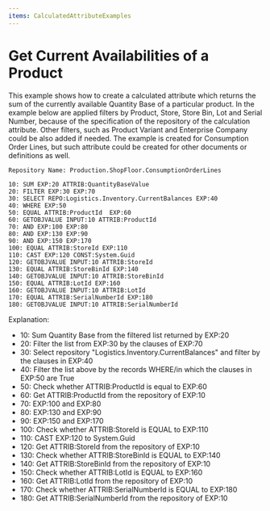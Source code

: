 ```yaml
---
items: CalculatedAttributeExamples
---
```


# Get Current Availabilities of a Product

This example shows how to create a calculated attribute which returns the sum of the currently available Quantity Base of a particular product. In the example below are applied filters by Product, Store, Store Bin, Lot and Serial Number, because of the specification of the repository of the calculation  attribute. Other filters, such as Product Variant and Enterprise Company could be also added if needed. The example is created for Consumption Order Lines, but such attribute could be created for other documents or definitions as well. 



```
Repository Name: Production.ShopFloor.ConsumptionOrderLines
```


```
10: SUM EXP:20 ATTRIB:QuantityBaseValue 
20: FILTER EXP:30 EXP:70 
30: SELECT REPO:Logistics.Inventory.CurrentBalances EXP:40 
40: WHERE EXP:50 
50: EQUAL ATTRIB:ProductId  EXP:60 
60: GETOBJVALUE INPUT:10 ATTRIB:ProductId 
70: AND EXP:100 EXP:80 
80: AND EXP:130 EXP:90 
90: AND EXP:150 EXP:170 
100: EQUAL ATTRIB:StoreId EXP:110 
110: CAST EXP:120 CONST:System.Guid 
120: GETOBJVALUE INPUT:10 ATTRIB:StoreId 
130: EQUAL ATTRIB:StoreBinId EXP:140 
140: GETOBJVALUE INPUT:10 ATTRIB:StoreBinId 
150: EQUAL ATTRIB:LotId EXP:160 
160: GETOBJVALUE INPUT:10 ATTRIB:LotId 
170: EQUAL ATTRIB:SerialNumberId EXP:180 
180: GETOBJVALUE INPUT:10 ATTRIB:SerialNumberId 
```


Explanation:

- 10: Sum Quantity Base from the filtered list returned by EXP:20
- 20: Filter the list from EXP:30 by the clauses of EXP:70 
- 30: Select repository "Logistics.Inventory.CurrentBalances" and filter by the clauses in EXP:40 
- 40: Filter the list above by the records WHERE/in which the clauses in EXP:50 are True
- 50: Check whether ATTRIB:ProductId is equal to EXP:60 
- 60: Get ATTRIB:ProductId from the repository of EXP:10
- 70: EXP:100 and EXP:80 
- 80: EXP:130 and EXP:90 
- 90: EXP:150 and EXP:170 
- 100: Check whether ATTRIB:StoreId is EQUAL to EXP:110 
- 110: CAST EXP:120  to System.Guid 
- 120: Get ATTRIB:StoreId from the repository of EXP:10
- 130: Check whether ATTRIB:StoreBinId is EQUAL to EXP:140
- 140: Get ATTRIB:StoreBinId from the repository of EXP:10
- 150: Check whether ATTRIB:LotId is EQUAL to EXP:160 
- 160: Get ATTRIB:LotId from the repository of EXP:10
- 170: Check whether ATTRIB:SerialNumberId is EQUAL to EXP:180 
- 180: Get ATTRIB:SerialNumberId from the repository of EXP:10


